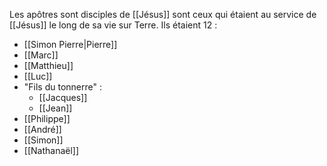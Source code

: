 Les apôtres sont disciples de [[Jésus]] sont ceux qui étaient au service de [[Jésus]] le long de sa vie sur Terre. Ils étaient 12 :
- [[Simon Pierre|Pierre]]
- [[Marc]]
- [[Matthieu]]
- [[Luc]]
- "Fils du tonnerre" :
	- [[Jacques]]
	- [[Jean]]
- [[Philippe]]
- [[André]]
- [[Simon]]
- [[Nathanaël]]